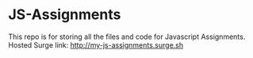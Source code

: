# JS-Assignments
This repo is for storing all the files and code for Javascript Assignments.
Hosted Surge link:
http://my-js-assignments.surge.sh
